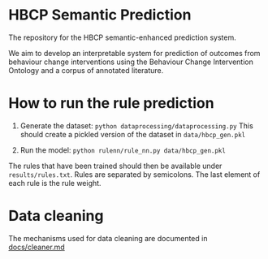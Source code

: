 # HBCP Semantic Prediction
The repository for the HBCP semantic-enhanced prediction system. 

We aim to develop an interpretable system for prediction of outcomes from behaviour change interventions using the Behaviour Change Intervention Ontology and a corpus of annotated literature. 

# How to run the rule prediction

1. Generate the dataset:
`python dataprocessing/dataprocessing.py`
  This should create a pickled version of the dataset in `data/hbcp_gen.pkl`

2. Run the model:
  `python rulenn/rule_nn.py data/hbcp_gen.pkl`
  
  The rules that have been trained should then be available under `results/rules.txt`. Rules are separated by semicolons. The last element of each rule is the rule weight.

# Data cleaning

The mechanisms used for data cleaning are documented in [docs/cleaner.md](docs/cleaner.md)

